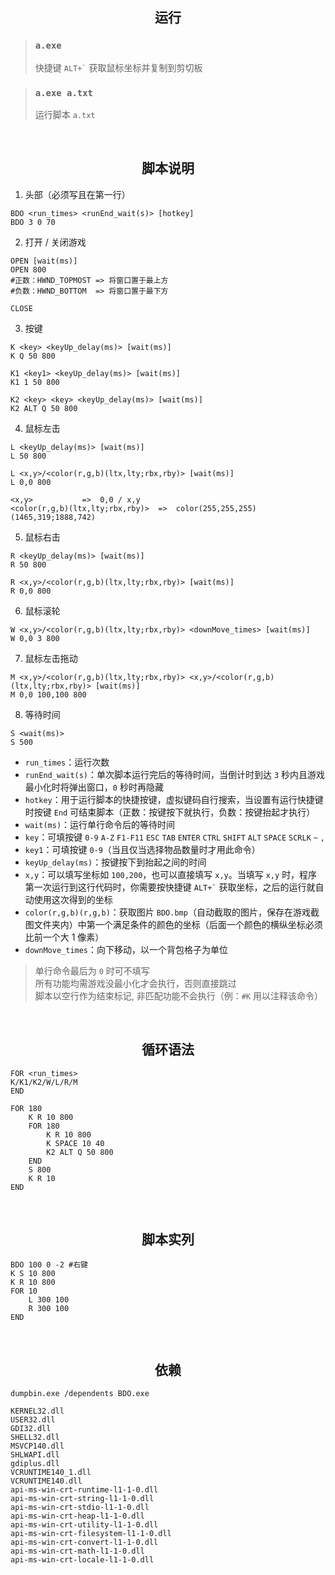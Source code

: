 <h2 align="center">运行</h2>

> ### `a.exe`
>
> 快捷键 `` ALT+` `` 获取鼠标坐标并复制到剪切板

> ### `a.exe a.txt`
>
> 运行脚本 `a.txt`

<br>

<h2 align="center">脚本说明</h2>

1. 头部（必须写且在第一行）

```
BDO <run_times> <runEnd_wait(s)> [hotkey]
BDO 3 0 70
```

2. 打开 / 关闭游戏

```
OPEN [wait(ms)]
OPEN 800
#正数：HWND_TOPMOST => 将窗口置于最上方
#负数：HWND_BOTTOM  => 将窗口置于最下方

CLOSE
```

3. 按键

```
K <key> <keyUp_delay(ms)> [wait(ms)]
K Q 50 800

K1 <key1> <keyUp_delay(ms)> [wait(ms)]
K1 1 50 800

K2 <key> <key> <keyUp_delay(ms)> [wait(ms)]
K2 ALT Q 50 800
```

4. 鼠标左击

```
L <keyUp_delay(ms)> [wait(ms)]
L 50 800

L <x,y>/<color(r,g,b)(ltx,lty;rbx,rby)> [wait(ms)]
L 0,0 800
```

```
<x,y>           =>  0,0 / x,y
<color(r,g,b)(ltx,lty;rbx,rby)>  =>  color(255,255,255)(1465,319;1888,742)
```

5. 鼠标右击

```
R <keyUp_delay(ms)> [wait(ms)]
R 50 800

R <x,y>/<color(r,g,b)(ltx,lty;rbx,rby)> [wait(ms)]
R 0,0 800
```

6. 鼠标滚轮

```
W <x,y>/<color(r,g,b)(ltx,lty;rbx,rby)> <downMove_times> [wait(ms)]
W 0,0 3 800
```

7. 鼠标左击拖动

```
M <x,y>/<color(r,g,b)(ltx,lty;rbx,rby)> <x,y>/<color(r,g,b)(ltx,lty;rbx,rby)> [wait(ms)]
M 0,0 100,100 800
```

8. 等待时间

```
S <wait(ms)>
S 500
```

-   `run_times`：运行次数
-   `runEnd_wait(s)`：单次脚本运行完后的等待时间，当倒计时到达 `3` 秒内且游戏最小化时将弹出窗口，`0` 秒时再隐藏
-   `hotkey`：用于运行脚本的快捷按键，虚拟键码自行搜索，当设置有运行快捷键时按键 `End` 可结束脚本（正数：按键按下就执行，负数：按键抬起才执行）
-   `wait(ms)`：运行单行命令后的等待时间
-   `key`：可填按键 `0-9` `A-Z` `F1-F11` `ESC` `TAB` `ENTER` `CTRL` `SHIFT` `ALT` `SPACE` `SCRLK` `~` `,`
-   `key1`：可填按键 `0-9`（当且仅当选择物品数量时才用此命令）
-   `keyUp_delay(ms)`：按键按下到抬起之间的时间
-   `x,y`：可以填写坐标如 `100,200`，也可以直接填写 `x,y`。当填写 `x,y` 时，程序第一次运行到这行代码时，你需要按快捷键 `` ALT+` `` 获取坐标，之后的运行就自动使用这次得到的坐标
-   `color(r,g,b)(r,g,b)`：获取图片 `BDO.bmp`（自动截取的图片，保存在游戏截图文件夹内）中第一个满足条件的颜色的坐标（后面一个颜色的横纵坐标必须比前一个大 1 像素）
-   `downMove_times`：向下移动，以一个背包格子为单位

> 单行命令最后为 `0` 时可不填写  
> 所有功能均需游戏没最小化才会执行，否则直接跳过  
> 脚本以空行作为结束标记, 非匹配功能不会执行（例：`#K` 用以注释该命令）

<br>

<h2 align="center">循环语法</h2>

```
FOR <run_times>
K/K1/K2/W/L/R/M
END
```

```
FOR 180
    K R 10 800
    FOR 180
        K R 10 800
        K SPACE 10 40
        K2 ALT Q 50 800
    END
    S 800
    K R 10
END
```

<br>

<h2 align="center">脚本实列</h2>

```
BDO 100 0 -2 #右键
K S 10 800
K R 10 800
FOR 10
	L 300 100
	R 300 100
END
```

<br>

<h2 align="center">依赖</h2>

```
dumpbin.exe /dependents BDO.exe

KERNEL32.dll
USER32.dll
GDI32.dll
SHELL32.dll
MSVCP140.dll
SHLWAPI.dll
gdiplus.dll
VCRUNTIME140_1.dll
VCRUNTIME140.dll
api-ms-win-crt-runtime-l1-1-0.dll
api-ms-win-crt-string-l1-1-0.dll
api-ms-win-crt-stdio-l1-1-0.dll
api-ms-win-crt-heap-l1-1-0.dll
api-ms-win-crt-utility-l1-1-0.dll
api-ms-win-crt-filesystem-l1-1-0.dll
api-ms-win-crt-convert-l1-1-0.dll
api-ms-win-crt-math-l1-1-0.dll
api-ms-win-crt-locale-l1-1-0.dll
```
